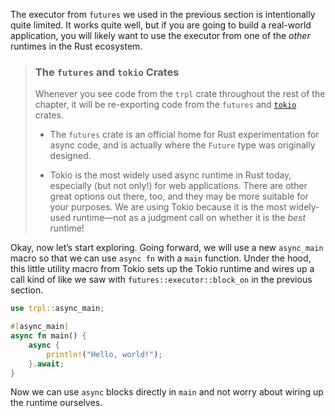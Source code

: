 The executor from `futures` we used in the previous section is intentionally
quite limited. It works quite well, but if you are going to build a real-world
application, you will likely want to use the executor from one of the *other*
runtimes in the Rust ecosystem.

> ### The `futures` and `tokio` Crates
>
> Whenever you see code from the `trpl` crate throughout the rest of the
> chapter, it will be re-exporting code from the `futures` and [`tokio`][tokio] crates.
>
> - The `futures` crate is an official home for Rust experimentation for async
>   code, and is actually where the `Future` type was originally designed.
> 
> - Tokio is the most widely used async runtime in Rust today, especially (but
>   not only!) for web applications. There are other great options out there,
>   too, and they may be more suitable for your purposes. We are using Tokio
>   because it is the most widely-used runtime—not as a judgment call on whether
>   it is the *best* runtime!

Okay, now let’s start exploring. Going forward, we will use a new `async_main`
macro so that we can use `async fn` with a `main` function. Under the hood, this
little utility macro from Tokio sets up the Tokio runtime and wires up a call
kind of like we saw with `futures::executor::block_on` in the previous section.

```rust
use trpl::async_main;

#[async_main]
async fn main() {
    async {
        println!("Hello, world!");
    }.await;
}
```

Now we can use `async` blocks directly in `main` and not worry about wiring up
the runtime ourselves.


[tokio]: https://tokio.rs
[crate-source]: TODO
